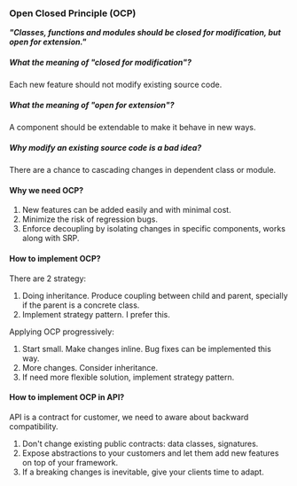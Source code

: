 ### Open Closed Principle (OCP)

**_"Classes, functions and modules should be closed for modification, but open for extension."_**

##### What the meaning of "closed for modification"?

Each new feature should not modify existing source code.

##### What the meaning of "open for extension"?

A component should be extendable to make it behave in new ways.

##### Why modify an existing source code is a bad idea?

There are a chance to cascading changes in dependent class or module.

#### Why we need OCP?

1. New features can be added easily and with minimal cost.  
2. Minimize the risk of regression bugs.  
3. Enforce decoupling by isolating changes in specific components, works along with SRP.

#### How to implement OCP?

There are 2 strategy:

1. Doing inheritance. Produce coupling between child and parent, specially if the parent is a concrete class.  
2. Implement strategy pattern. I prefer this.

Applying OCP progressively:

1. Start small. Make changes inline. Bug fixes can be implemented this way.  
2. More changes. Consider inheritance.  
3. If need more flexible solution, implement strategy pattern.

#### How to implement OCP in API?

API is a contract for customer, we need to aware about backward compatibility.

1. Don't change existing public contracts: data classes, signatures.  
2. Expose abstractions to your customers and let them add new features on top of your framework.  
3. If a breaking changes is inevitable, give your clients time to adapt.